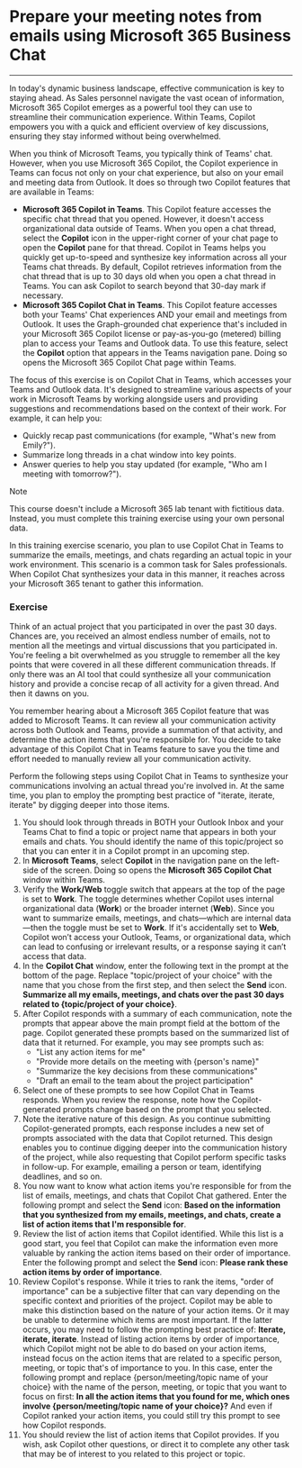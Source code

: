 
# Prepare your meeting notes from emails using Microsoft 365 Business Chat
---
In today's dynamic business landscape, effective communication is key to staying ahead. As Sales personnel navigate the vast ocean of information, Microsoft 365 Copilot emerges as a powerful tool they can use to streamline their communication experience. Within Teams, Copilot empowers you with a quick and efficient overview of key discussions, ensuring they stay informed without being overwhelmed.

When you think of Microsoft Teams, you typically think of Teams' chat. However, when you use Microsoft 365 Copilot, the Copilot experience in Teams can focus not only on your chat experience, but also on your email and meeting data from Outlook. It does so through two Copilot features that are available in Teams:

- **Microsoft 365 Copilot in Teams**. This Copilot feature accesses the specific chat thread that you opened. However, it doesn't access organizational data outside of Teams. When you open a chat thread, select the **Copilot** icon in the upper-right corner of your chat page to open the **Copilot** pane for that thread. Copilot in Teams helps you quickly get up-to-speed and synthesize key information across all your Teams chat threads. By default, Copilot retrieves information from the chat thread that is up to 30 days old when you open a chat thread in Teams. You can ask Copilot to search beyond that 30-day mark if necessary.
- **Microsoft 365 Copilot Chat in Teams**. This Copilot feature accesses both your Teams' Chat experiences AND your email and meetings from Outlook. It uses the Graph-grounded chat experience that's included in your Microsoft 365 Copilot license or pay-as-you-go (metered) billing plan to access your Teams and Outlook data. To use this feature, select the **Copilot** option that appears in the Teams navigation pane. Doing so opens the Microsoft 365 Copilot Chat page within Teams.

The focus of this exercise is on Copilot Chat in Teams, which accesses your Teams and Outlook data. It's designed to streamline various aspects of your work in Microsoft Teams by working alongside users and providing suggestions and recommendations based on the context of their work. For example, it can help you:

- Quickly recap past communications (for example, "What's new from Emily?").
- Summarize long threads in a chat window into key points.
- Answer queries to help you stay updated (for example, "Who am I meeting with tomorrow?").

> [!NOTE]
>  This course doesn't include a Microsoft 365 lab tenant with fictitious data. Instead, you must complete this training exercise using your own personal data.

In this training exercise scenario, you plan to use Copilot Chat in Teams to summarize the emails, meetings, and chats regarding an actual topic in your work environment. This scenario is a common task for Sales professionals. When Copilot Chat synthesizes your data in this manner, it reaches across your Microsoft 365 tenant to gather this information.

### Exercise

Think of an actual project that you participated in over the past 30 days. Chances are, you received an almost endless number of emails, not to mention all the meetings and virtual discussions that you participated in. You're feeling a bit overwhelmed as you struggle to remember all the key points that were covered in all these different communication threads. If only there was an AI tool that could synthesize all your communication history and provide a concise recap of all activity for a given thread. And then it dawns on you.

You remember hearing about a Microsoft 365 Copilot feature that was added to Microsoft Teams. It can review all your communication activity across both Outlook and Teams, provide a summation of that activity, and determine the action items that you're responsible for. You decide to take advantage of this Copilot Chat in Teams feature to save you the time and effort needed to manually review all your communication activity.

Perform the following steps using Copilot Chat in Teams to synthesize your communications involving an actual thread you're involved in. At the same time, you plan to employ the prompting best practice of "iterate, iterate, iterate" by digging deeper into those items.

1. You should look through threads in BOTH your Outlook Inbox and your Teams Chat to find a topic or project name that appears in both your emails and chats. You should identify the name of this topic/project so that you can enter it in a Copilot prompt in an upcoming step.
1. In **Microsoft Teams**, select **Copilot** in the navigation pane on the left-side of the screen. Doing so opens the **Microsoft 365 Copilot Chat** window within Teams.
1. Verify the **Work/Web** toggle switch that appears at the top of the page is set to **Work**. The toggle determines whether Copilot uses internal organizational data (**Work**) or the broader internet (**Web**). Since you want to summarize emails, meetings, and chats—which are internal data—then the toggle must be set to **Work**. If it's accidentally set to **Web**, Copilot won’t access your Outlook, Teams, or organizational data, which can lead to confusing or irrelevant results, or a response saying it can’t access that data.
1. In the **Copilot Chat** window, enter the following text in the prompt at the bottom of the page. Replace "topic/project of your choice" with the name that you chose from the first step, and then select the **Send** icon. **Summarize all my emails, meetings, and chats over the past 30 days related to {topic/project of your choice}**.
1. After Copilot responds with a summary of each communication, note the prompts that appear above the main prompt field at the bottom of the page. Copilot generated these prompts based on the summarized list of data that it returned. For example, you may see prompts such as:
   - "List any action items for me"
   - "Provide more details on the meeting with {person's name}"
   - "Summarize the key decisions from these communications"
   - "Draft an email to the team about the project participation"
1. Select one of these prompts to see how Copilot Chat in Teams responds. When you review the response, note how the Copilot-generated prompts change based on the prompt that you selected.
1. Note the iterative nature of this design. As you continue submitting Copilot-generated prompts, each response includes a new set of prompts associated with the data that Copilot returned. This design enables you to continue digging deeper into the communication history of the project, while also requesting that Copilot perform specific tasks in follow-up. For example, emailing a person or team, identifying deadlines, and so on.
1. You now want to know what action items you're responsible for from the list of emails, meetings, and chats that Copilot Chat gathered. Enter the following prompt and select the **Send** icon: **Based on the information that you synthesized from my emails, meetings, and chats, create a list of action items that I'm responsible for**.
1. Review the list of action items that Copilot identified. While this list is a good start, you feel that Copilot can make the information even more valuable by ranking the action items based on their order of importance. Enter the following prompt and select the **Send** icon: **Please rank these action items by order of importance**.
1. Review Copilot's response. While it tries to rank the items, "order of importance" can be a subjective filter that can vary depending on the specific context and priorities of the project. Copilot may be able to make this distinction based on the nature of your action items. Or it may be unable to determine which items are most important. If the latter occurs, you may need to follow the prompting best practice of:  **Iterate, iterate, iterate**. Instead of listing action items by order of importance, which Copilot might not be able to do based on your action items, instead focus on the action items that are related to a specific person, meeting, or topic that's of importance to you. In this case, enter the following prompt and replace {person/meeting/topic name of your choice} with the name of the person, meeting, or topic that you want to focus on first: **In all the action items that you found for me, which ones involve {person/meeting/topic name of your choice}?** And even if Copilot ranked your action items, you could still try this prompt to see how Copilot responds. 
1. You should review the list of action items that Copilot provides. If you wish, ask Copilot other questions, or direct it to complete any other task that may be of interest to you related to this project or topic.
